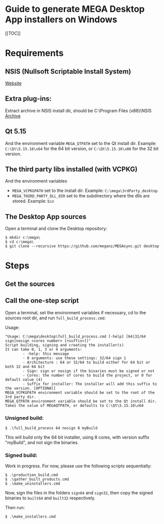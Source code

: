 Guide to generate MEGA Desktop App installers on Windows
==============

[[_TOC_]]

# Requirements

## NSIS (Nullsoft Scriptable Install System)
[Website](https://nsis.sourceforge.io/Download)

## Extra plug-ins:
Extract archive in NSIS install dir, should be C:\Program Files (x86)\NSIS\
[Archive](https://mega.app/file/YwFmTD5K#wni6lOitZlTAVxxlbfV0UaW1PmleeITH0Za_ti7GB6g)

## Qt 5.15
And the environment variable `MEGA_QTPATH` set to the Qt install dir. Example: `C:\Qt\5.15.16\x64` for the 64 bit version, or `C:\Qt\5.15.16\x86` for the 32 bit version.

## The third party libs installed (with VCPKG)
And the environment variables
- `MEGA_VCPKGPATH` set to the install dir. Example: `C:\mega\3rdParty_desktop`
- `MEGA_THIRD_PARTY_DLL_DIR` set to the subdirectory where the dlls are stored. Example: `bin`

## The Desktop App sources
Open a terminal and clone the Desktop repository:
```
$ mkdir c:\mega\
$ cd c:\mega\
$ git clone --recursive https://github.com/meganz/MEGAsync.git desktop
```

# Steps

## Get the sources
## Call the one-step script
Open a terminal, set the environment variables if necessary, cd to the sources root dir, and run `full_build_process.cmd`:

Usage:
```
"Usage: C:\mega\desktop\full_build_process.cmd [-help] [64|32/64 sign|nosign <cores number> [<suffix>]]"
Script building, signing and creating the installer(s)
It can take 0, 1, 3 or 4 arguments:
        - -help: this message
        - 0 arguments: use these settings: 32/64 sign 1
        - Architecture : 64 or 32/64 to build either for 64 bit or both 32 and 64 bit
        - Sign: sign or nosign if the binaries must be signed or not
        - Cores: the number of cores to build the project, or 0 for default value (4)
        - Suffix for installer: The installer will add this suffix to the version. [OPTIONAl]
MEGA_VCPKGPATH environment variable should be set to the root of the 3rd party dir.
MEGA_QTPATH environment variable should be set to the Qt install dir. Takes the value of MEGAQTPATH, or defaults to C:\Qt\5.15.16\x64
```

### Unsigned build:
```
$ .\full_build_process 64 nosign 8 myBuild
```
This will build only the 64 bit installer, using 8 cores, with version suffix "myBuild", and not sign the binaries.

### Signed build:
Work in progress. For now, please use the following scripts sequentially:
```
$ .\production_build.cmd
$ .\gather_built_products.cmd
$ .\make_uninstallers.cmd
```
Now, sign the files in the folders `sign64` and `sign32`, then copy the signed binaries to `built64` and `built32` respectively.

Then run:
```
$ .\make_installers.cmd
```

